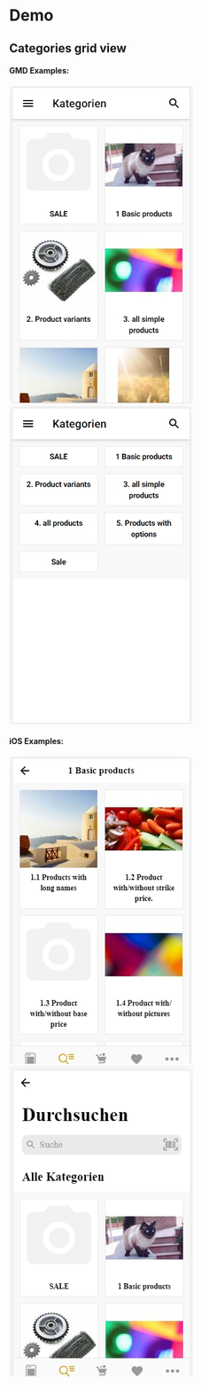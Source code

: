 # Demo

## Categories grid view

#### GMD Examples:
![GMD category page](Gmd.jpg)
![GMD category page without image](GmdPlain.jpg)

#### iOS Examples:
![iOs category page](Ios.jpg)
![iOs browse page](IosBrowse.jpg)
